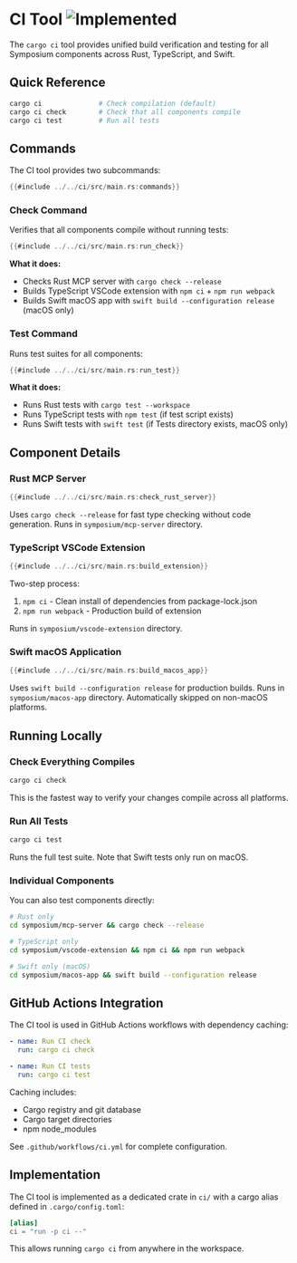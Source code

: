 # CI Tool ![Implemented](https://img.shields.io/badge/status-implemented-green)

The `cargo ci` tool provides unified build verification and testing for all Symposium components across Rust, TypeScript, and Swift.

## Quick Reference

```bash
cargo ci              # Check compilation (default)
cargo ci check        # Check that all components compile
cargo ci test         # Run all tests
```

## Commands

The CI tool provides two subcommands:

```rust
{{#include ../../ci/src/main.rs:commands}}
```

### Check Command

Verifies that all components compile without running tests:

```rust
{{#include ../../ci/src/main.rs:run_check}}
```

**What it does:**
- Checks Rust MCP server with `cargo check --release`
- Builds TypeScript VSCode extension with `npm ci` + `npm run webpack`
- Builds Swift macOS app with `swift build --configuration release` (macOS only)

### Test Command

Runs test suites for all components:

```rust
{{#include ../../ci/src/main.rs:run_test}}
```

**What it does:**
- Runs Rust tests with `cargo test --workspace`
- Runs TypeScript tests with `npm test` (if test script exists)
- Runs Swift tests with `swift test` (if Tests directory exists, macOS only)

## Component Details

### Rust MCP Server

```rust
{{#include ../../ci/src/main.rs:check_rust_server}}
```

Uses `cargo check --release` for fast type checking without code generation. Runs in `symposium/mcp-server` directory.

### TypeScript VSCode Extension

```rust
{{#include ../../ci/src/main.rs:build_extension}}
```

Two-step process:
1. `npm ci` - Clean install of dependencies from package-lock.json
2. `npm run webpack` - Production build of extension

Runs in `symposium/vscode-extension` directory.

### Swift macOS Application

```rust
{{#include ../../ci/src/main.rs:build_macos_app}}
```

Uses `swift build --configuration release` for production builds. Runs in `symposium/macos-app` directory. Automatically skipped on non-macOS platforms.

## Running Locally

### Check Everything Compiles

```bash
cargo ci check
```

This is the fastest way to verify your changes compile across all platforms.

### Run All Tests

```bash
cargo ci test
```

Runs the full test suite. Note that Swift tests only run on macOS.

### Individual Components

You can also test components directly:

```bash
# Rust only
cd symposium/mcp-server && cargo check --release

# TypeScript only
cd symposium/vscode-extension && npm ci && npm run webpack

# Swift only (macOS)
cd symposium/macos-app && swift build --configuration release
```

## GitHub Actions Integration

The CI tool is used in GitHub Actions workflows with dependency caching:

```yaml
- name: Run CI check
  run: cargo ci check

- name: Run CI tests  
  run: cargo ci test
```

Caching includes:
- Cargo registry and git database
- Cargo target directories
- npm node_modules

See `.github/workflows/ci.yml` for complete configuration.

## Implementation

The CI tool is implemented as a dedicated crate in `ci/` with a cargo alias defined in `.cargo/config.toml`:

```toml
[alias]
ci = "run -p ci --"
```

This allows running `cargo ci` from anywhere in the workspace.